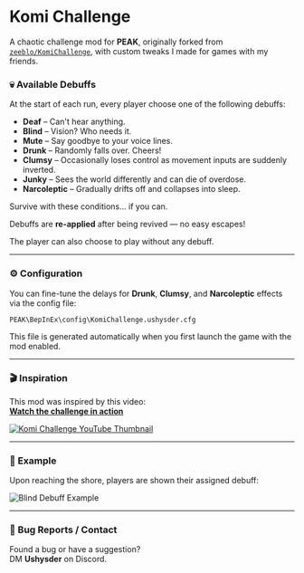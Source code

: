 ﻿# Komi Challenge

A chaotic challenge mod for **PEAK**, originally forked from [`zeeblo/KomiChallenge`](https://github.com/zeeblo/KomiChallenge), with custom tweaks I made for games with my friends.

### 💀 Available Debuffs

At the start of each run, every player choose one of the following debuffs:

- **Deaf** – Can't hear anything.
- **Blind** – Vision? Who needs it.
- **Mute** – Say goodbye to your voice lines.
- **Drunk** – Randomly falls over. Cheers!
- **Clumsy** – Occasionally loses control as movement inputs are suddenly inverted.
- **Junky** – Sees the world differently and can die of overdose.
- **Narcoleptic** – Gradually drifts off and collapses into sleep.

Survive with these conditions... if you can.

Debuffs are **re-applied** after being revived — no easy escapes!

The player can also choose to play without any debuff.

---

### ⚙️ Configuration

You can fine-tune the delays for **Drunk**, **Clumsy**, and **Narcoleptic** effects via the config file:

```PEAK\BepInEx\config\KomiChallenge.ushysder.cfg```

This file is generated automatically when you first launch the game with the mod enabled.

---

### 🎬 Inspiration

This mod was inspired by this video:  
**[Watch the challenge in action](https://www.youtube.com/watch?v=MpWyEgb2c6Y)**

[![Komi Challenge YouTube Thumbnail](https://i.imgur.com/091uDgr.jpeg)](https://www.youtube.com/watch?v=MpWyEgb2c6Y)

---

### 📸 Example

Upon reaching the shore, players are shown their assigned debuff:

![Blind Debuff Example](https://i.imgur.com/BrQbmBo.png)

---

### 🐛 Bug Reports / Contact

Found a bug or have a suggestion?  
DM **Ushysder** on Discord.

